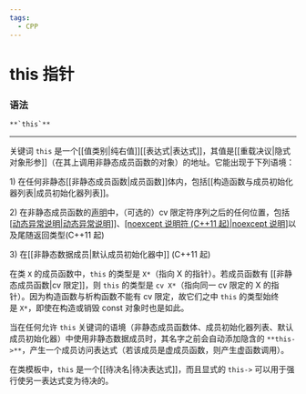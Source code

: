 ```yaml
---
tags:
  - CPP
---
```


# this 指针

### 语法

	**`this`**

---

关键词 `this` 是一个[[值类别|纯右值]][[表达式|表达式]]，其值是[[重载决议|隐式对象形参]]（在其上调用非静态成员函数的对象）的地址。它能出现于下列语境：

1) 在任何非静态[[非静态成员函数|成员函数]]体内，包括[[构造函数与成员初始化器列表|成员初始化器列表]]。

2) 在非静态成员函数的[声明](https://www.apiref.com/cpp-zh/cpp/language/function.html "cpp/language/function")中，（可选的）cv 限定符序列之后的任何位置，包括[[动态异常说明|动态异常说明](弃用)]]、[[noexcept 说明符 (C++11 起)|noexcept 说明]](C++11)以及尾随返回类型(C++11 起)

3) 在[[非静态数据成员|默认成员初始化器中]] (C++11 起)

在类 `X` 的成员函数中，`this` 的类型是 `X*`（指向 X 的指针）。若成员函数有 [[非静态成员函数|cv 限定]]，则 `this` 的类型是 `cv X*`（指向同一 cv 限定的 X 的指针）。因为构造函数与析构函数不能有 cv 限定，故它们之中 `this` 的类型始终是 `X*`，即使在构造或销毁 const 对象时也是如此。

当在任何允许 `this` 关键词的语境（非静态成员函数体、成员初始化器列表、默认成员初始化器）中使用非静态数据成员时，其名字之前会自动添加隐含的 `**this->**`，产生一个成员访问表达式（若该成员是虚成员函数，则产生虚函数调用）。

在类模板中，`this` 是一个[[待决名|待决表达式]]，而且显式的 `this->` 可以用于强行使另一表达式变为待决的。
